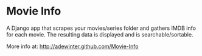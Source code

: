 Movie Info
==========

A Django app that scrapes your movies/series folder and gathers IMDB info for each movie.  The resulting data is displayed and is searchable/sortable.

More info at: http://adewinter.github.com/Movie-Info